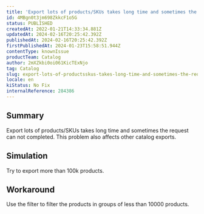 ```yaml
---
title: 'Export lots of products/SKUs takes long time and sometimes the request can not completed'
id: 4MBgn0t3jm698ZkkcF1o5G
status: PUBLISHED
createdAt: 2022-01-21T14:33:34.881Z
updatedAt: 2024-02-16T20:25:42.392Z
publishedAt: 2024-02-16T20:25:42.392Z
firstPublishedAt: 2024-01-23T15:58:51.944Z
contentType: knownIssue
productTeam: Catalog
author: 2mXZkbi0oi061KicTExNjo
tag: Catalog
slug: export-lots-of-productsskus-takes-long-time-and-sometimes-the-request-can-not-completed
locale: en
kiStatus: No Fix
internalReference: 284386
---
```


## Summary


Export lots of products/SKUs takes long time and sometimes the request can not completed. This problem also affects other catalog exports.


##

## Simulation


Try to export more than 100k products.

##

## Workaround


Use the filter to filter the products in groups of less than 10000 products.

